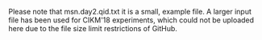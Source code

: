 Please note that msn.day2.qid.txt it is a small, example file. A larger input file has been used for CIKM'18 experiments, which could not be uploaded here due to the file size limit restrictions of GitHub.

